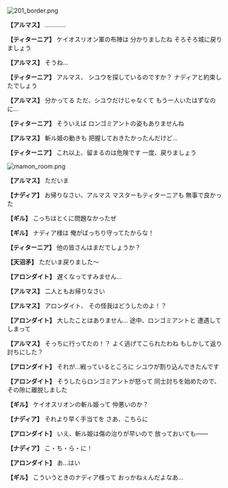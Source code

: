 
![201_border.png](../images/backgrounds/201_border.png)

**【アルマス】**
…………

**【ティターニア】**
ケイオスリオン軍の布陣は
分かりましたね
そろそろ城に戻りましょう

**【アルマス】**
そうね…

**【ティターニア】**
アルマス、
シユウを探しているのですか？
ナディアと約束したでしょう

**【アルマス】**
分かってる
ただ、シユウだけじゃなくて
もう一人いたはずなのに…

**【ティターニア】**
そういえば
ロンゴミアントの姿もありませんね

**【アルマス】**
斬ル姫の動きも
把握しておきたかったんだけど…

**【ティターニア】**
これ以上、留まるのは危険です
一度、戻りましょう

![mamon_room.png](../images/backgrounds/mamon_room.png)

**【アルマス】**
ただいま

**【ナディア】**
お帰りなさい、アルマス
マスターもティターニアも
無事で良かった

**【ギル】**
こっちはとくに問題なかったぜ

**【ギル】**
ナディア様は
俺がばっちり守ってたからな！

**【ティターニア】**
他の皆さんはまだでしょうか？

**【天沼矛】**
ただいま戻りました～

**【アロンダイト】**
遅くなってすみません…

**【アルマス】**
二人ともお帰りなさい

**【アルマス】**
アロンダイト、
その怪我はどうしたのよ！？

**【アロンダイト】**
大したことはありません…
途中、ロンゴミアントと
遭遇してしまって

**【アルマス】**
そっちに行ってたの！？
よく逃げてこられたわね
もしかして返り討ちにした？

**【アロンダイト】**
それが…戦っているところに
シユウが割り込んできたんです

**【アロンダイト】**
そうしたらロンゴミアントが怒って
同士討ちを始めたので、
その隙に離脱しました

**【ギル】**
ケイオスリオンの斬ル姫って
仲悪いのか？

**【ナディア】**
それより早く手当てを
さあ、こちらに

**【アロンダイト】**
いえ、斬ル姫は傷の治りが早いので
放っておいても――

**【ナディア】**
こ・ち・ら・に！

**【アロンダイト】**
あ…はい

**【ギル】**
こういうときのナディア様って
おっかねぇんだよなあ…
